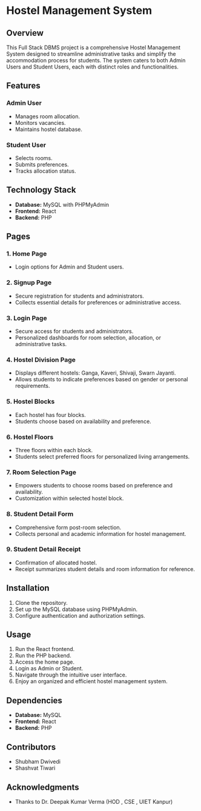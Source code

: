 # Hostel Management System

## Overview

This Full Stack DBMS project is a comprehensive Hostel Management System designed to streamline administrative tasks and simplify the accommodation process for students. The system caters to both Admin Users and Student Users, each with distinct roles and functionalities.

## Features

### Admin User
- Manages room allocation.
- Monitors vacancies.
- Maintains hostel database.

### Student User
- Selects rooms.
- Submits preferences.
- Tracks allocation status.

## Technology Stack

- **Database:** MySQL with PHPMyAdmin
- **Frontend:** React
- **Backend:** PHP

## Pages

### 1. Home Page
- Login options for Admin and Student users.

### 2. Signup Page
- Secure registration for students and administrators.
- Collects essential details for preferences or administrative access.

### 3. Login Page
- Secure access for students and administrators.
- Personalized dashboards for room selection, allocation, or administrative tasks.

### 4. Hostel Division Page
- Displays different hostels: Ganga, Kaveri, Shivaji, Swarn Jayanti.
- Allows students to indicate preferences based on gender or personal requirements.

### 5. Hostel Blocks
- Each hostel has four blocks.
- Students choose based on availability and preference.

### 6. Hostel Floors
- Three floors within each block.
- Students select preferred floors for personalized living arrangements.

### 7. Room Selection Page
- Empowers students to choose rooms based on preference and availability.
- Customization within selected hostel block.

### 8. Student Detail Form
- Comprehensive form post-room selection.
- Collects personal and academic information for hostel management.

### 9. Student Detail Receipt
- Confirmation of allocated hostel.
- Receipt summarizes student details and room information for reference.

## Installation

1. Clone the repository.
2. Set up the MySQL database using PHPMyAdmin.
3. Configure authentication and authorization settings.

## Usage

1. Run the React frontend.
2. Run the PHP backend.
3. Access the home page.
4. Login as Admin or Student.
5. Navigate through the intuitive user interface.
6. Enjoy an organized and efficient hostel management system.

## Dependencies

- **Database:** MySQL
- **Frontend:** React
- **Backend:** PHP

## Contributors

- Shubham Dwivedi
- Shashvat Tiwari

## Acknowledgments

- Thanks to Dr. Deepak Kumar Verma (HOD , CSE , UIET Kanpur)
